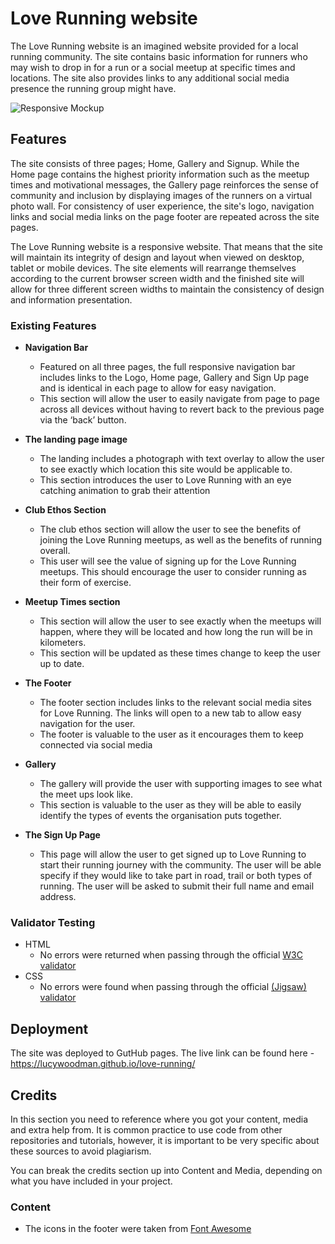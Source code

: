 # Love Running website

The Love Running website is an imagined website provided for a local running community. The site contains basic information for runners who may wish to drop in for a run or a social meetup at specific times and locations. The site also provides links to any additional social media presence the running group might have.

![Responsive Mockup](https://github.com/lucywoodman/love-running/blob/master/images/screenshot.png)

## Features 

The site consists of three pages; Home, Gallery and Signup. While the Home page contains the highest priority information such as the meetup times and motivational messages, the Gallery page reinforces the sense of community and inclusion by displaying images of the runners on a virtual photo wall. For consistency of user experience, the site's logo, navigation links and social media links on the page footer are repeated across the site pages.

The Love Running website is a responsive website. That means that the site will maintain its integrity of design and layout when viewed on desktop, tablet or mobile devices. The site elements will rearrange themselves according to the current browser screen width and the finished site will allow for three different screen widths to maintain the consistency of design and information presentation. 

### Existing Features

- __Navigation Bar__

  - Featured on all three pages, the full responsive navigation bar includes links to the Logo, Home page, Gallery and Sign Up page and is identical in each page to allow for easy navigation.
  - This section will allow the user to easily navigate from page to page across all devices without having to revert back to the previous page via the ‘back’ button. 

- __The landing page image__

  - The landing includes a photograph with text overlay to allow the user to see exactly which location this site would be applicable to. 
  - This section introduces the user to Love Running with an eye catching animation to grab their attention

- __Club Ethos Section__

  - The club ethos section will allow the user to see the benefits of joining the Love Running meetups, as well as the benefits of running overall. 
  - This user will see the value of signing up for the Love Running meetups. This should encourage the user to consider running as their form of exercise. 

- __Meetup Times section__

  - This section will allow the user to see exactly when the meetups will happen, where they will be located and how long the run will be in kilometers. 
  - This section will be updated as these times change to keep the user up to date. 

- __The Footer__ 

  - The footer section includes links to the relevant social media sites for Love Running. The links will open to a new tab to allow easy navigation for the user. 
  - The footer is valuable to the user as it encourages them to keep connected via social media

- __Gallery__

  - The gallery will provide the user with supporting images to see what the meet ups look like. 
  - This section is valuable to the user as they will be able to easily identify the types of events the organisation puts together. 

- __The Sign Up Page__

  - This page will allow the user to get signed up to Love Running to start their running journey with the community. The user will be able specify if they would like to take part in road, trail or both types of running. The user will be asked to submit their full name and email address. 

### Validator Testing 

- HTML
  - No errors were returned when passing through the official [W3C validator](https://validator.w3.org/nu/?doc=https%3A%2F%2Flucywoodman.github.io%2Flove-running%2F)
- CSS
  - No errors were found when passing through the official [(Jigsaw) validator](https://jigsaw.w3.org/css-validator/validator?uri=https%3A%2F%2Flucywoodman.github.io%2Flove-running%2F&profile=css3svg&usermedium=all&warning=1&vextwarning=&lang=en)

## Deployment

The site was deployed to GutHub pages. The live link can be found here - https://lucywoodman.github.io/love-running/

## Credits 

In this section you need to reference where you got your content, media and extra help from. It is common practice to use code from other repositories and tutorials, however, it is important to be very specific about these sources to avoid plagiarism. 

You can break the credits section up into Content and Media, depending on what you have included in your project. 

### Content 

- The icons in the footer were taken from [Font Awesome](https://fontawesome.com/)